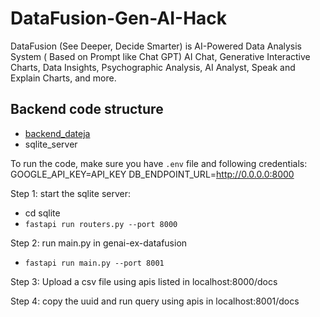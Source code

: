 # DataFusion-Gen-AI-Hack
DataFusion (See Deeper, Decide Smarter) is AI-Powered Data Analysis System ( Based on Prompt like Chat GPT) AI Chat, Generative Interactive Charts, Data Insights, Psychographic Analysis, AI Analyst, Speak and Explain Charts, and more.


## Backend code structure 
* [backend_dateja](https://github.com/DhruvAtreja/DataVisualization)
* sqlite_server

To run the code, make sure you have `.env` file and following credentials: 
GOOGLE_API_KEY=API_KEY
DB_ENDPOINT_URL=http://0.0.0.0:8000

Step 1: start the sqlite server:
* cd sqlite 
* `fastapi run routers.py --port 8000`
 
Step 2: run main.py in genai-ex-datafusion
* `fastapi run main.py --port 8001`

Step 3: Upload a csv file using apis listed in localhost:8000/docs

Step 4: copy the uuid and run query using apis in localhost:8001/docs